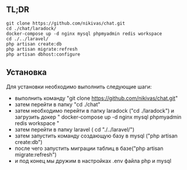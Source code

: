 
## TL;DR
```
git clone https://github.com/nikivas/chat.git
cd ./chat/laradock/
docker-compose up -d nginx mysql phpmyadmin redis workspace
cd ./../laravel/
php artisan create:db
php artisan migrate:refresh
php artisan dbhost:configure
```

## Установка

Для установки необходимо выполнить следующие шаги:

- выполнить команду "git clone https://github.com/nikivas/chat.git"
- затем перейти в папку "cd ./chat"
- затем необходимо перейти в папку laradock ("cd ./laradock") и загрузить докер " docker-compose up -d nginx mysql phpmyadmin redis workspace 
"
- затем перейти в папку laravel ( cd "./../laravel/")
- затем запустить команду создающую базу в mysql ("php artisan create:db")
- после чего запустить миграции таблиц в базе("php artisan migrate:refresh")
- и под конец мы дружим в настройках .env файла php и mysql